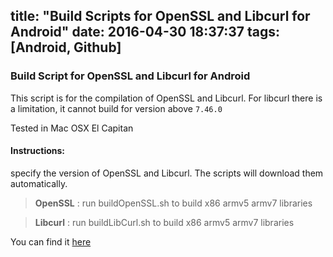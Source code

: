 title: "Build Scripts for OpenSSL and Libcurl for Android"
date: 2016-04-30 18:37:37
tags: [Android, Github]
---

### Build Script for OpenSSL and Libcurl for Android

This script is for the compilation of OpenSSL and Libcurl.
For libcurl there is a limitation, it cannot build for version above `7.46.0`

Tested in Mac OSX El Capitan

#### Instructions:
specify the version of OpenSSL and Libcurl. The scripts will download them automatically.


>  **OpenSSL** :  run buildOpenSSL.sh to build x86 armv5 armv7 libraries

>  **Libcurl** :  run buildLibCurl.sh to build x86 armv5 armv7 libraries



You can find it [here](https://github.com/sangreal/AndroidOpenSSL)
